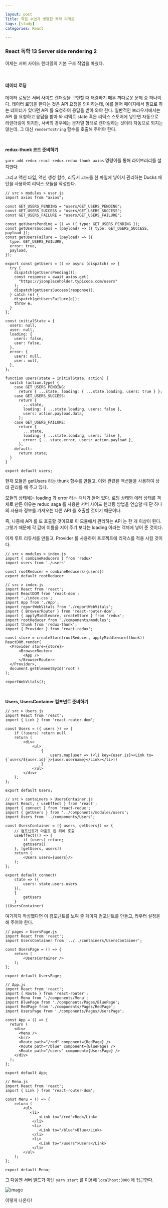 ```yaml
---

layout: post
Title: 학원 수업과 병행한 독학 리액트 
tags: [study]
categories: React

---
```


### React 독학 13 Server side rendering 2

어제는 서버 사이드 렌더링의 기본 구조 작업을 마쳤다.

<br/>

#### 데이터 로딩

데이터 로딩은 서버 사이드 렌더링을 구현할 때 해결하기 매우 까다로운 문제 중 하나이다. 데이터 로딩을 한다는 것은 API 요청을 의미하는데, 예를 들어 페이지에서 필요로 하는 데이터가 있다면 API 를 요청하여 응답을 받아 와야 한다. 일반적인 브라우저에서는 API 를 요청하고 응답을 받아 와 리액트 state 혹은 리덕스 스토어에 넣으면 자동으로 리렌더링이 되지만, 서버의 경우에는 문자열 형태로 렌더링하는 것이라 자동으로 되지는 않는데. 그 대신 `renderToString` 함수를 호출해 주어야 한다.

<br/>

**redux-thunk 코드 준비하기**

`yarn add redux react-redux redux-thunk axios` 명령어를 통해 라이브러리를 설치한다. 

그리고 액션 타입, 액션 생성 함수, 리듀서 코드를 한 파일에 넣어서 관리하는 Ducks 패턴을 사용하여 리덕스 모듈을 작성한다.

```react
// src > modules > user.js
import axios from "axios";

const GET_USERS_PENDING = "users/GET_USERS_PENDING";
const GET_USERS_SUCCESS = "users/GET_USERS_SUCCESS";
const GET_USERS_FAILURE = "users/GET_USERS_FAILURE";

const getUsersPending = () => ({ type: GET_USERS_PENDING });
const getUsersSuccess = (payload) => ({ type: GET_USERS_SUCCESS, payload });
const getUsersFailure = (payload) => ({
  type: GET_USERS_FAILURE,
  error: true,
  payload,
});

export const getUsers = () => async (dispatch) => {
  try {
    dispatch(getUsersPending());
    const response = await axios.get(
      "https://jsonplaceholder.typicode.com/users"
    );
    dispatch(getUsersSuccess(response));
  } catch (e) {
    dispatch(getUsersFailure(e));
    throw e;
  }
};

const initialState = {
  users: null,
  user: null,
  loading: {
    users: false,
    user: false,
  },
  error: {
    users: null,
    user: null,
  },
};

function users(state = initialState, action) {
  switch (action.type) {
    case GET_USERS_PENDING:
      return { ...state, loading: { ...state.loading, users: true } };
    case GET_USERS_SUCCESS:
      return {
        ...state,
        loading: { ...state.loading, users: false },
        users: action.payload.data,
      };
    case GET_USERS_FAILURE:
      return {
        ...state,
        loading: { ...state.loading, users: false },
        error: { ...state.error, users: action.payload },
      };
    default:
      return state;
  }
}

export default users;
```

현재 모듈은 getUsers 라는 thunk 함수를 만들고, 이와 관련된 액션들을 사용하여 상태 관리를 해 주고 있다.

 모듈의 상태에는 loading 과 error 라는 객체가 들어 있다. 로딩 상태와 에러 상태를 객체로 만든 이유는 redux_saga 를 사용한 서버 사이드 렌더링 방법을 연습할 때 단 하나의 사용자 정보를 가져오는 다른 API 를 호출할 것이기 때문이다.

즉, 나중에 API 를 또 호출할 것이므로 이 모듈에서 관리하는 API 는 한 개 이상이 된다. 그렇기 때문에 각 값에 이름을 지어 주기 보다는 loading 이라는 객체에 넣어 준 것이다.

이제 루트 리듀서를 만들고, Provider 를 사용하여 프로젝트에 리덕스를 적용 시킬 것이다.

```react
// src > modules > index.js
import { combineReducers } from 'redux'
import users from './users'

const rootReducer = combineReducers({users})
export default rootReducer
```

```react
// src > index.js
import React from 'react';
import ReactDOM from 'react-dom';
import './index.css';
import App from './App';
import reportWebVitals from './reportWebVitals';
import { BrowserRouter } from 'react-router-dom';
import { applyMiddleware, createStore } from 'redux';
import rootReducer from './components/modules';
import thunk from 'redux-thunk';
import { Provider } from 'react-redux';

const store = createStore(rootReducer, applyMiddleware(thunk))
ReactDOM.render(
  <Provider store={store}>
      <BrowserRouter>
        <App />
      </BrowserRouter>
  </Provider>,
  document.getElementById('root')
);

reportWebVitals();
```

<br/>

**Users, UsersContainer 컴포넌트 준비하기**

```react
// src > Users.js
import React from 'react';
import { Link } from 'react-router-dom';

const Users = ({ users }) => {
    if (!users) return null
    return (
        <div>
            <ul>
                {
                    users.map(user => (<li key={user.is}><Link to={`users/${user.id}`}>{user.username}</Link></li>))
                }
            </ul>
        </div>
    );
};

export default Users;
```

```react
// src > containers > UsersContainer.js
import React, { useEffect } from 'react';
import { connect } from 'react-redux';
import { getUsers } from '../components/modules/users';
import Users from '../components/Users';

const UsersContainer = ({ users, getUsers}) => {
    // 컴포넌트가 마운트 된 뒤에 호출
    useEffect(() => {
        if (users) return;
        getUsers()
    }, [getUsers, users])
    return (
        <Users users={users}/>
    );
};

export default connect(
    state => ({
        users: state.users.users
    }), 
    {
        getUsers
    }
)(UsersContainer)
```

여기까지 작성했다면 이 컴포넌트를 보여 줄 페이지 컴포넌트를 만들고, 라우터 설정을 해 주어야 한다.

```react
// pages > UsersPage.js
import React from 'react';
import UsersContainer from '../../containers/UsersContainer';

const UsersPage = () => {
    return (
        <UsersContainer />
    );
};

export default UsersPage;
```

```react
// App.js
import React from 'react';
import { Route } from 'react-router';
import Menu from './components/Menu';
import BluePage from './components/Pages/BluePage';
import RedPage from './components/Pages/RedPage';
import UsersPage from './components/Pages/UsersPage';

const App = () => {
  return (
    <div>
      <Menu />
      <hr/> 
      <Route path="/red" component={RedPage} />
      <Route path="/blue" component={BluePage} />
      <Route path="/users" component={UsersPage} />
    </div>
  );
};

export default App;
```

```react
// Menu.js
import React from 'react';
import { Link } from 'react-router-dom';

const Menu = () => {
    return (
        <ul>
           <li>
               <Link to="/red">Red</Link>
            </li> 
            <li>
               <Link to="/blue">Blue</Link>
            </li> 
            <li>
               <Link to="/users">Users</Link>
            </li> 
        </ul>
    );
};

export default Menu;
```

그 다음엔 서버 빌드가 아닌 `yarn start` 를 이용해 `localhost:3000` 에 접근한다.

![image](https://user-images.githubusercontent.com/89691274/138617704-534a226a-25d8-4aed-8604-1c11fff71095.png)

이렇게 나온다! 



<br />

<br />
